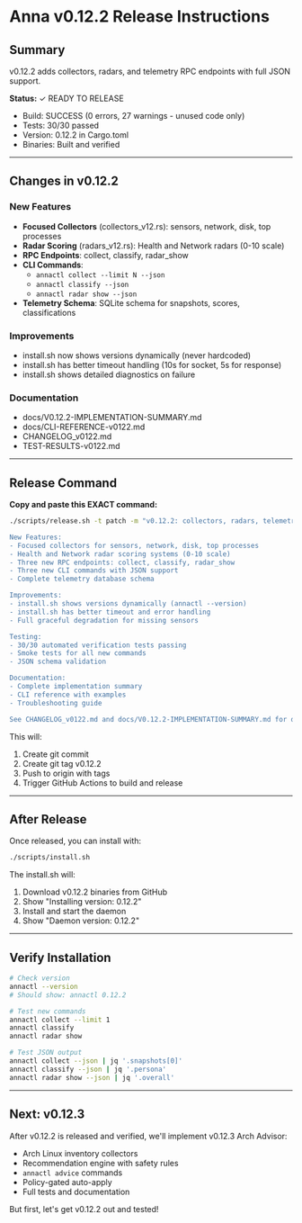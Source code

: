 # Anna v0.12.2 Release Instructions

## Summary

v0.12.2 adds collectors, radars, and telemetry RPC endpoints with full JSON support.

**Status:** ✓ READY TO RELEASE
- Build: SUCCESS (0 errors, 27 warnings - unused code only)
- Tests: 30/30 passed
- Version: 0.12.2 in Cargo.toml
- Binaries: Built and verified

---

## Changes in v0.12.2

### New Features
- **Focused Collectors** (collectors_v12.rs): sensors, network, disk, top processes
- **Radar Scoring** (radars_v12.rs): Health and Network radars (0-10 scale)
- **RPC Endpoints**: collect, classify, radar_show
- **CLI Commands**:
  - `annactl collect --limit N --json`
  - `annactl classify --json`
  - `annactl radar show --json`
- **Telemetry Schema**: SQLite schema for snapshots, scores, classifications

### Improvements
- install.sh now shows versions dynamically (never hardcoded)
- install.sh has better timeout handling (10s for socket, 5s for response)
- install.sh shows detailed diagnostics on failure

### Documentation
- docs/V0.12.2-IMPLEMENTATION-SUMMARY.md
- docs/CLI-REFERENCE-v0122.md
- CHANGELOG_v0122.md
- TEST-RESULTS-v0122.md

---

## Release Command

**Copy and paste this EXACT command:**

```bash
./scripts/release.sh -t patch -m "v0.12.2: collectors, radars, telemetry RPC endpoints

New Features:
- Focused collectors for sensors, network, disk, top processes
- Health and Network radar scoring systems (0-10 scale)
- Three new RPC endpoints: collect, classify, radar_show
- Three new CLI commands with JSON support
- Complete telemetry database schema

Improvements:
- install.sh shows versions dynamically (annactl --version)
- install.sh has better timeout and error handling
- Full graceful degradation for missing sensors

Testing:
- 30/30 automated verification tests passing
- Smoke tests for all new commands
- JSON schema validation

Documentation:
- Complete implementation summary
- CLI reference with examples
- Troubleshooting guide

See CHANGELOG_v0122.md and docs/V0.12.2-IMPLEMENTATION-SUMMARY.md for details."
```

This will:
1. Create git commit
2. Create git tag v0.12.2
3. Push to origin with tags
4. Trigger GitHub Actions to build and release

---

## After Release

Once released, you can install with:

```bash
./scripts/install.sh
```

The install.sh will:
1. Download v0.12.2 binaries from GitHub
2. Show "Installing version: 0.12.2"
3. Install and start the daemon
4. Show "Daemon version: 0.12.2"

---

## Verify Installation

```bash
# Check version
annactl --version
# Should show: annactl 0.12.2

# Test new commands
annactl collect --limit 1
annactl classify
annactl radar show

# Test JSON output
annactl collect --json | jq '.snapshots[0]'
annactl classify --json | jq '.persona'
annactl radar show --json | jq '.overall'
```

---

## Next: v0.12.3

After v0.12.2 is released and verified, we'll implement v0.12.3 Arch Advisor:
- Arch Linux inventory collectors
- Recommendation engine with safety rules
- `annactl advice` commands
- Policy-gated auto-apply
- Full tests and documentation

But first, let's get v0.12.2 out and tested!
